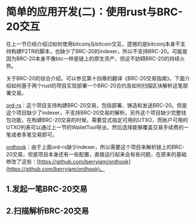 # 简单的应用开发(二)：使用rust与BRC-20交互

在上一节已经介绍过如何使用bitcoinj与bitcoin交互，遗憾的是bitcoinj本身不支持构建P2TR的脚本，也缺少了BRC-20的indexer，所以不支持BRC-20。可能是因为BRC-20本身不像btc一样是链上的原生资产，但这不妨碍BRC-20的持续火热。

关于BRC-20的综合介绍，可以参见第十四章的翻译《BRC-20交易指南》。下面介绍如何基于两个rust的项目实现部署一个BRC-20合约及如何扫描区块解析这笔部署交易。

[ord-rs](https://github.com/bitfinity-network/ord-rs)：这个项目支持构建BRC-20交易，包括部署、铸造和发送BRC-20。但是这个项目缺少了indexer，不支持BRC-20交易的解析。另外这个项目缺少完整钱包功能，在构建BRC-20交易的时候，需要显式指定可用的UTXO，而账户可用的UTXO列表可以通过上一节的WalletTool导出，然后选择能够覆盖交易手续费的一笔或者多笔交易即可。

[ordhook](https://github.com/berryjam/ordhook)：由于上面ord-rs缺少indexer，所以需要这个项目来解析链上的BRC-20交易，但是项目本身还有一些配置，直接运行起来会有些问题，在原来的基础修改了这些：[https://github.com/berryjam/ordhook](https://github.com/berryjam/ordhook)。

## 1.发起一笔BRC-20交易





## 2.扫描解析BRC-20交易

